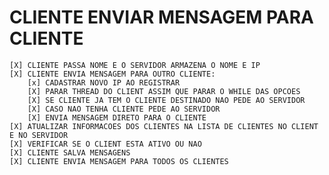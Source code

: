 # CLIENTE ENVIAR MENSAGEM PARA CLIENTE
    [X] CLIENTE PASSA NOME E O SERVIDOR ARMAZENA O NOME E IP
    [X] CLIENTE ENVIA MENSAGEM PARA OUTRO CLIENTE:
        [x] CADASTRAR NOVO IP AO REGISTRAR
        [X] PARAR THREAD DO CLIENT ASSIM QUE PARAR O WHILE DAS OPCOES
        [X] SE CLIENTE JA TEM O CLIENTE DESTINADO NAO PEDE AO SERVIDOR
        [X] CASO NAO TENHA CLIENTE PEDE AO SERVIDOR
        [X] ENVIA MENSAGEM DIRETO PARA O CLIENTE
    [X] ATUALIZAR INFORMACOES DOS CLIENTES NA LISTA DE CLIENTES NO CLIENT E NO SERVIDOR
    [X] VERIFICAR SE O CLIENT ESTA ATIVO OU NAO
    [X] CLIENTE SALVA MENSAGENS
    [X] CLIENTE ENVIA MENSAGEM PARA TODOS OS CLIENTES
